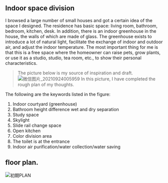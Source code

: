 ## Indoor space division

I browsed a large number of small houses and got a certain idea of the space I designed. The residence has basic space: living room, bathroom, bedroom, kitchen, desk. In addition, there is an indoor greenhouse in the house, the walls of which are made of glass. The greenhouse exists to introduce a lot of natural light, facilitate the exchange of indoor and outdoor air, and adjust the indoor temperature. The most important thing for me is that this is a free space where the homeowner can raise pets, grow plants, or use it as a studio, studio, tea room, etc., to show their personal characteristics.

>The picture below is my source of inspiration and draft.
![微信图片_20210924005959](https://user-images.githubusercontent.com/90564579/134551432-8a7d5802-9213-4620-aa35-590856cfcf5c.jpg)
In this picture, I have completed the rough plan of my thoughts. 

The following are the keywords listed in the figure: 
1. Indoor courtyard (greenhouse)
2.  Bathroom height difference wet and dry separation 
3.  Study space
4.  Skylight 
5.  Slide rail change space
6.  Open kitchen 
7.  Color division area 
8.  The toilet is at the entrance 
9.  Indoor air purification/water collection/water saving

## floor plan.
![初期PLAN](https://user-images.githubusercontent.com/90564579/134553695-c33c15b0-be4a-45c4-8fdf-8d1cacbc0b1f.png)

